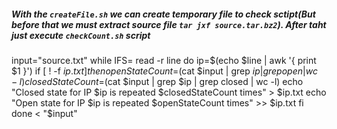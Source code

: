 ##### With the `createFile.sh` we can create temporary file to check sctipt(But before that we must extract source file `tar jxf source.tar.bz2`). After taht just execute `checkCount.sh` script


input="source.txt"
while IFS= read -r line
do
    ip=$(echo $line | awk '{ print $1 }')
    if [ ! -f $ip.txt ]
    then
        openStateCount=$(cat $input | grep $ip | grep open | wc -l)
        closedStateCount=$(cat $input | grep $ip | grep closed | wc -l)
        echo "Closed state for IP $ip is repeated $closedStateCount times" > $ip.txt
        echo "Open state for IP $ip is repeated $openStateCount times" >> $ip.txt
    fi
done < "$input"

